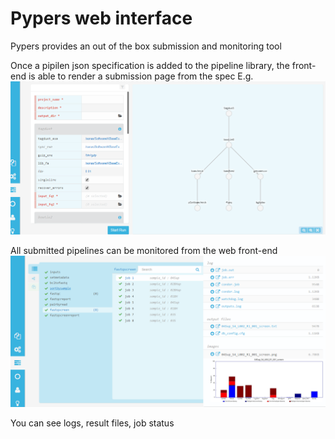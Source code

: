 Pypers web interface
======

Pypers provides an out of the box submission and monitoring tool


Once a pipilen json specification is added to the pipeline library, the front-end is able to render a submission page from the spec
E.g.  
![submission page](/docs/images/pypers_submission.png)


All submitted pipelines can be monitored from the web front-end
![monitoring page](/docs/images/pypers_monitoring.png)

You can see logs, result files, job status



